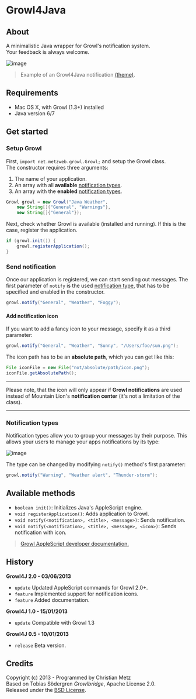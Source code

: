 # Growl4Java

## About

A minimalistic Java wrapper for Growl's notification system.  
Your feedback is always welcome.

![image](http://cl.ly/image/2D0i1U1q1x1v/growl4j.png)

> Example of an Growl4Java notification [(theme)](http://pixelb.in/howl-a-modern-rounded-growl-theme-381/).

## Requirements

- Mac OS X, with Growl (1.3+) installed
- Java version 6/7

## Get started

### Setup Growl

First, `import net.metzweb.growl.Growl;` and setup the Growl class.  
The constructor requires three arguments:

1. The name of your application.
2. An array with all **available** [notification types](#notification-types).
3. An array with the **enabled** [notification types](#notification-types).

```java
Growl growl = new Growl("Java Weather",
	new String[]{"General", "Warnings"},
	new String[]{"General"});
```

Next, check whether Growl is available (installed and running). If this is the case, register the application.

```java
if (growl.init()) {
	growl.registerApplication();
}
```

### Send notification

Once our application is registered, we can start sending out messages. The first parameter of `notify` is the used [notification type](#notification-types), that has to be specified and enabled in the constructor.

```java
growl.notify("General", "Weather", "Foggy");
```

#### Add notification icon

If you want to add a fancy icon to your message, specify it as a third parameter:

```java
growl.notify("General", "Weather", "Sunny", "/Users/foo/sun.png");
```

The icon path has to be an **absolute path**, which you can get like this:

```java
File iconFile = new File("not/absolute/path/icon.png");
iconFile.getAbsolutePath();
```

---

Please note, that the icon will only appear if **Growl notifications** are used instead of Mountain Lion's **notification center** (it's not a limitation of the class).

---

### Notification types

Notification types allow you to group your messages by their purpose. This allows your users to manage your apps notifications by its type: 

![image](http://cl.ly/image/1I1w2t0f0n14/notification-types.png)

The type can be changed by modifying `notify()` method's first parameter:

```java
growl.notify("Warning", "Weather alert", "Thunder-storm");
```

## Available methods ##

- `boolean init()`: Initializes Java's AppleScript engine.
- `void registerApplication()`: Adds application to Growl.
- `void notify(<notification>, <title>, <message>)`: Sends notification.
- `void notify(<notification>, <title>, <message>, <icon>)`: Sends notification with icon.

> [Growl AppleScript developer documentation.](http://growl.info/documentation/applescript-support.php)

## History ##

**Growl4J 2.0 - 03/06/2013**

- `update` Updated AppleScript commands for Growl 2.0+.
- `feature` Implemented support for notification icons.
- `feature` Added documentation.

**Growl4J 1.0 - 15/01/2013**

- `update` Compatible with Growl 1.3

**Growl4J 0.5 - 10/01/2013**

- `release` Beta version.

## Credits ##

Copyright (c) 2013 - Programmed by Christian Metz  
Based on Tobias Södergren *Growlbridge*, Apache License 2.0.  
Released under the [BSD License](http://www.opensource.org/licenses/bsd-license.php).